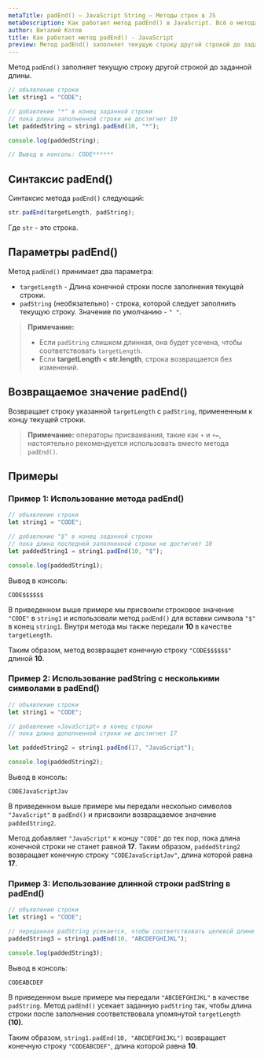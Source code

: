 ```yaml
---
metaTitle: padEnd() – JavaScript String – Методы строк в JS
metaDescription: Как работает метод padEnd() в JavaScript. Всё о методах работы со строками в JavaScript | База знаний PurpleSchool
author: Виталий Котов
title: Как работает метод padEnd() - JavaScript
preview: Метод padEnd() заполняет текущую строку другой строкой до заданной длины...
---
```


Метод `padEnd()` заполняет текущую строку другой строкой до заданной длины.

```javascript
// объявление строки
let string1 = "CODE";

// добавление "*" в конец заданной строки
// пока длина заполненной строки не достигнет 10
let paddedString = string1.padEnd(10, "*");

console.log(paddedString);

// Вывод в консоль: CODE******
```

## Синтаксис padEnd()

Синтаксис метода `padEnd()` следующий:

```javascript
str.padEnd(targetLength, padString);
```

Где `str` - это строка.

## Параметры padEnd()

Метод `padEnd()` принимает два параметра:

- `targetLength` - Длина конечной строки после заполнения текущей строки.
- `padString` (необязательно) - строка, которой следует заполнить текущую строку. Значение по умолчанию - `" "`.

> **Примечание:**
>
> - Если `padString` слишком длинная, она будет усечена, чтобы соответствовать `targetLength`.
> - Если **targetLength < str.length**, строка возвращается без изменений.

## Возвращаемое значение padEnd()

Возвращает строку указанной `targetLength` с `padString`, примененным к концу текущей строки.

> **Примечание:** операторы присваивания, такие как `+` и `+=`, настоятельно рекомендуется использовать вместо метода `padEnd()`.

## Примеры

### Пример 1: Использование метода padEnd()

```javascript
// объявление строки
let string1 = "CODE";

// добавление "$" в конец заданной строки
// пока длина последней заполненной строки не достигнет 10
let paddedString1 = string1.padEnd(10, "$");

console.log(paddedString1);
```

Вывод в консоль:

```
CODE$$$$$$
```

В приведенном выше примере мы присвоили строковое значение `"CODE"` в `string1` и использовали метод `padEnd()` для вставки символа `"$"` в конец `string1`. Внутри метода мы также передали **10** в качестве `targetLength`.

Таким образом, метод возвращает конечную строку `"CODE$$$$$$"` длиной **10**.

### Пример 2: Использование padString с несколькими символами в padEnd()

```javascript
// объявление строки
let string1 = "CODE";

// добавление «JavaScript» в конец строки
// пока длина дополненной строки не достигнет 17

let paddedString2 = string1.padEnd(17, "JavaScript");

console.log(paddedString2);
```

Вывод в консоль:

```
CODEJavaScriptJav
```

В приведенном выше примере мы передали несколько символов `"JavaScript"` в `padEnd()` и присвоили возвращаемое значение `paddedString2`.

Метод добавляет `"JavaScript"` к концу `"CODE"` до тех пор, пока длина конечной строки не станет равной **17**. Таким образом, `paddedString2` возвращает конечную строку `"CODEJavaScriptJav"`, длина которой равна **17**.

### Пример 3: Использование длинной строки padString в padEnd()

```javascript
// объявление строки
let string1 = "CODE";

// переданная padString усекается, чтобы соответствовать целевой длине
paddedString3 = string1.padEnd(10, "ABCDEFGHIJKL");

console.log(paddedString3);
```

Вывод в консоль:

```
CODEABCDEF
```

В приведенном выше примере мы передали `"ABCDEFGHIJKL"` в качестве `padString`. Метод `padEnd()` усекает заданную `padString` так, чтобы длина строки после заполнения соответствовала упомянутой `targetLength` **(10)**.

Таким образом, `string1.padEnd(10, "ABCDEFGHIJKL")` возвращает конечную строку `"CODEABCDEF"`, длина которой равна **10**.
